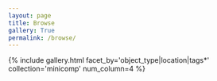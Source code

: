 ```yaml
---
layout: page
title: Browse
gallery: True
permalink: /browse/
---  
```



{% include gallery.html facet_by='object_type|location|tags*' collection='minicomp' num_column=4 %}